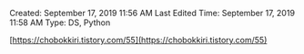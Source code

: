 

Created: September 17, 2019 11:56 AM
Last Edited Time: September 17, 2019 11:58 AM
Type: DS, Python

[https://chobokkiri.tistory.com/55](https://chobokkiri.tistory.com/55)